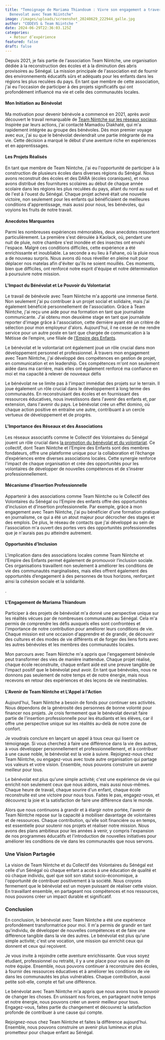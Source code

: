 ```yaml
---
title: "Temoignage de Mariama Thiandoum : Vivre son engagement a travers le
  Benevolat avec Team Niintche"
image: /images/uploads/screenshot_20240629_222944_galle.jpg
author: "CODEVS & Team Niintche "
date: 2024-06-29T22:36:03.125Z
categories:
  - Retour d’expérience
featured: false
draft: false
---
```

Depuis 2021, je fais partie de l'association Team Niintche, une organisation dédiée à la reconstruction des écoles et à la diminution des abris provisoires au Sénégal. La mission principale de l'association est de fournir des environnements éducatifs sûrs et adéquats pour les enfants dans les régions les plus reculées du pays. En tant que membre de cette association, j'ai eu l'occasion de participer à des projets significatifs qui ont profondément influencé ma vie et celle des communautés locales.

#### Mon Initiation au Bénévolat

Ma motivation pour devenir bénévole a commencé en 2021, après avoir découvert le travail remarquable de [Team Niintche sur les réseaux sociaux](https://codevsn.org/associations/team-niintche/). Inspirée par leurs actions, j'ai contacté Mamadou Diakhaté, qui m'a rapidement intégrée au groupe des bénévoles. Dès mon premier voyage avec eux, j'ai su que le bénévolat deviendrait une partie intégrante de ma vie. Cette décision a marqué le début d'une aventure riche en expériences et en apprentissages.

#### Les Projets Réalisés

En tant que membre de Team Niintche, j'ai eu l'opportunité de participer à la construction de plusieurs écoles dans diverses régions du Sénégal. Nous avons reconstruit des écoles et des DARA (écoles coraniques), et nous avons distribué des fournitures scolaires au début de chaque année scolaire dans les régions les plus reculées du pays, allant du nord au sud et de l'est à l'ouest du Sénégal. Chaque projet achevé était une nouvelle victoire, non seulement pour les enfants qui bénéficiaient de meilleures conditions d'apprentissage, mais aussi pour nous, les bénévoles, qui voyions les fruits de notre travail.

#### Anecdotes Marquantes

Parmi les nombreuses expériences mémorables, deux anecdotes ressortent particulièrement. La première s'est déroulée à Kaolack, où, pendant une nuit de pluie, notre chambre s'est inondée et des insectes ont envahi l'espace. Malgré ces conditions difficiles, cette expérience a été enrichissante et inoubliable. La seconde a eu lieu à Fahane, où la pluie nous a de nouveau surpris. Nous avons dû nous réveiller en pleine nuit pour déplacer nos matelas afin d'éviter qu'ils ne soient mouillés. Ces moments, bien que difficiles, ont renforcé notre esprit d'équipe et notre détermination à poursuivre notre mission.

#### L'Impact du Bénévolat et Le Pouvoir du Volontariat

Le travail de bénévole avec Team Niintche m'a apporté une immense fierté. Non seulement j'ai pu contribuer à un projet social et solidaire, mais j'ai également bénéficié personnellement de l'association. Grâce à Team Niintche, j'ai reçu une aide pour ma formation en tant que journaliste communicante. J'ai obtenu mon deuxième stage en tant que journaliste reporter d'image grâce à l'association, cette dernière ayant été un critère de sélection pour mon employeur d'alors. Aujourd'hui, il ne cesse de me rendre service pour un autre poste en tant que chargée de communication à la Métisse de l’empire, une filiale de [l’Empire des Enfants](https://codevsn.org/associations/empire-des-enfants/).

Le bénévolat et le volontariat ont également joué un rôle crucial dans mon développement personnel et professionnel. À travers mon engagement avec Team Niintche, j'ai développé des compétences en gestion de projet, en communication et en leadership. Ces compétences m'ont non seulement aidée dans ma carrière, mais elles ont également renforcé ma confiance en moi et ma capacité à relever de nouveaux défis

Le bénévolat ne se limite pas à l'impact immédiat des projets sur le terrain. Il joue également un rôle crucial dans le développement à long terme des communautés. En reconstruisant des écoles et en fournissant des ressources éducatives, nous investissons dans l'avenir des enfants et, par extension, dans l'avenir du pays. Le bénévolat crée un effet domino, où chaque action positive en entraîne une autre, contribuant à un cercle vertueux de développement et de progrès.


#### L'Importance des Réseaux et des Associations

Les réseaux associatifs comme le Collectif des Volontaires du Sénégal jouent un rôle crucial dans [la promotion du bénévolat et du volontariat](https://codevsn.org/publications/proces-verbal-assemblee-generale-2023/). Ce collectif, dont Team Niintche et l’Empire des Enfants sont des membres fondateurs, offre une plateforme unique pour la collaboration et l’échange d’expériences entre diverses associations locales. Cette synergie renforce l'impact de chaque organisation et crée des opportunités pour les volontaires de développer de nouvelles compétences et de s’insérer professionnellement. 

#### Mécanisme d’Insertion Professionnelle

Appartenir à des associations comme Team Niintche ou le Collectif des Volontaires du Sénégal ou l’Empire des enfants offre des opportunités d’inclusion et d’insertion professionnelle. Par exemple, grâce à mon engagement avec Team Niintche, j'ai pu bénéficier d'une formation pratique en journalisme, ce qui a été un atout majeur pour décrocher des stages et des emplois. De plus, le réseau de contacts que j'ai développé au sein de l'association m'a ouvert des portes vers des opportunités professionnelles que je n'aurais pas pu atteindre autrement.

#### Opportunités d’Inclusion

L'implication dans des associations locales comme Team Niintche et l’Empire des Enfants permet également de promouvoir l’inclusion sociale. Ces organisations travaillent non seulement à améliorer les conditions de vie des communautés marginalisées, mais elles offrent également des opportunités d’engagement à des personnes de tous horizons, renforçant ainsi la cohésion sociale et la solidarité.



.

#### L'Engagement de Mariama Thiandoum

Participer à des projets de bénévolat m'a donné une perspective unique sur les réalités vécues par de nombreuses communautés au Sénégal. Cela m'a permis de comprendre les défis auxquels elles sont confrontées et l'importance de notre contribution pour améliorer leurs conditions de vie. Chaque mission est une occasion d'apprendre et de grandir, de découvrir des cultures et des modes de vie différents et de forger des liens forts avec les autres bénévoles et les membres des communautés locales.

Mon parcours avec Team Niintche m'a appris que l'engagement bénévole peut transformer des vies de manière inattendue. Chaque projet réalisé, chaque école reconstruite, chaque enfant aidé est une preuve tangible de l'impact positif que le bénévolat peut avoir. En tant que bénévoles, nous ne donnons pas seulement de notre temps et de notre énergie, mais nous recevons en retour des expériences et des leçons de vie inestimables.

#### L'Avenir de Team Niintche et L'Appel à l'Action

Aujourd'hui, Team Niintche a besoin de fonds pour continuer ses activités. Nous dépendons de la générosité des personnes de bonne volonté pour financer nos projets. Je crois fermement que le bénévolat devrait faire partie de l'insertion professionnelle pour les étudiants et les élèves, car il offre une perspective unique sur les réalités au-delà de notre zone de confort.

Je voudrais conclure en lançant un appel à tous ceux qui lisent ce témoignage. Si vous cherchez à faire une différence dans la vie des autres, à vous développer personnellement et professionnellement, et à contribuer à une cause noble, le bénévolat est la voie à suivre. Rejoignez-nous chez Team Niintche, ou engagez-vous avec toute autre organisation qui partage vos valeurs et votre vision. Ensemble, nous pouvons construire un avenir meilleur pour tous.

Le bénévolat est plus qu'une simple activité; c'est une expérience de vie qui enrichit non seulement ceux que nous aidons, mais aussi nous-mêmes. Chaque heure de travail, chaque sourire d'un enfant, chaque école reconstruite est une victoire pour nous tous. Faites le pas, engagez-vous, et découvrez la joie et la satisfaction de faire une différence dans le monde.
 
Alors que nous continuons à grandir et à élargir notre portée, l'avenir de Team Niintche repose sur la capacité à mobiliser davantage de volontaires et de ressources. Chaque contribution, qu'elle soit financière ou en temps, est essentielle pour soutenir nos projets et réaliser notre mission. Nous avons des plans ambitieux pour les années à venir, y compris l'expansion de nos programmes éducatifs et l'introduction de nouvelles initiatives pour améliorer les conditions de vie dans les communautés que nous servons.

### Une Vision Partagée

La vision de Team Niintche et du Collectif des Volontaires du Sénégal est celle d'un Sénégal où chaque enfant a accès à une éducation de qualité et où chaque individu, quel que soit son statut socio-économique, a l'opportunité de contribuer positivement à la société. Nous croyons fermement que le bénévolat est un moyen puissant de réaliser cette vision. En travaillant ensemble, en partageant nos compétences et nos ressources, nous pouvons créer un impact durable et significatif.

### Conclusion

En conclusion, le bénévolat avec Team Niintche a été une expérience profondément transformatrice pour moi. Il m'a permis de grandir en tant qu'individu, de développer de nouvelles compétences et de faire une différence tangible dans la vie des autres. Le bénévolat est plus qu'une simple activité; c'est une vocation, une mission qui enrichit ceux qui donnent et ceux qui reçoivent.

Je vous invite à rejoindre cette aventure enrichissante. Que vous soyez étudiant, professionnel ou retraité, il y a une place pour vous au sein de notre équipe. Ensemble, nous pouvons continuer à reconstruire des écoles, à fournir des ressources éducatives et à améliorer les conditions de vie dans les communautés les plus vulnérables. Chaque contribution, aussi petite soit-elle, compte et fait une différence.

Le bénévolat avec Team Niintche m'a appris que nous avons tous le pouvoir de changer les choses. En unissant nos forces, en partageant notre temps et notre énergie, nous pouvons créer un avenir meilleur pour tous. Engagez-vous, faites partie du changement et découvrez la satisfaction profonde de contribuer à une cause qui compte.

Rejoignez-nous chez Team Niintche et faites la différence aujourd'hui. Ensemble, nous pouvons construire un avenir plus lumineux et plus prometteur pour chaque enfant au Sénégal.
